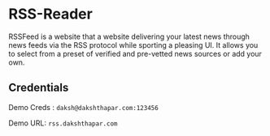# RSS-Reader
RSSFeed is a website that a website delivering your latest news through news feeds via the RSS protocol while sporting a pleasing UI. It allows you to select from a preset of verified and pre-vetted news sources or add your own.
## Credentials
Demo Creds : `daksh@dakshthapar.com:123456`

Demo URL: `rss.dakshthapar.com`
